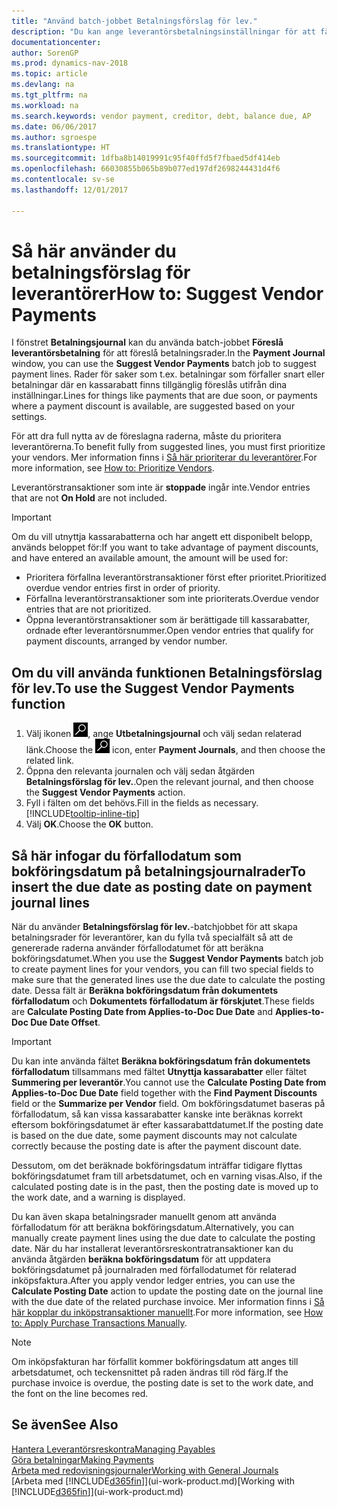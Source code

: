 ```yaml
---
title: "Använd batch-jobbet Betalningsförslag för lev."
description: "Du kan ange leverantörsbetalningsinställningar för att få förslag till betalningar som förfaller snart eller där en rabatt kan erhållas."
documentationcenter: 
author: SorenGP
ms.prod: dynamics-nav-2018
ms.topic: article
ms.devlang: na
ms.tgt_pltfrm: na
ms.workload: na
ms.search.keywords: vendor payment, creditor, debt, balance due, AP
ms.date: 06/06/2017
ms.author: sgroespe
ms.translationtype: HT
ms.sourcegitcommit: 1dfba8b14019991c95f40ffd5f7fbaed5df414eb
ms.openlocfilehash: 66030855b065b89b077ed197df2698244431d4f6
ms.contentlocale: sv-se
ms.lasthandoff: 12/01/2017

---
```

# <a name="how-to-suggest-vendor-payments"></a><span data-ttu-id="e33ba-103">Så här använder du betalningsförslag för leverantörer</span><span class="sxs-lookup"><span data-stu-id="e33ba-103">How to: Suggest Vendor Payments</span></span>
<span data-ttu-id="e33ba-104">I fönstret **Betalningsjournal** kan du använda batch-jobbet **Föreslå leverantörsbetalning** för att föreslå betalningsrader.</span><span class="sxs-lookup"><span data-stu-id="e33ba-104">In the **Payment Journal** window, you can use the **Suggest Vendor Payments** batch job to suggest payment lines.</span></span> <span data-ttu-id="e33ba-105">Rader för saker som t.ex. betalningar som förfaller snart eller betalningar där en kassarabatt finns tillgänglig föreslås utifrån dina inställningar.</span><span class="sxs-lookup"><span data-stu-id="e33ba-105">Lines for things like payments that are due soon, or payments where a payment discount is available, are suggested based on your settings.</span></span>

<span data-ttu-id="e33ba-106">För att dra full nytta av de föreslagna raderna, måste du prioritera leverantörerna.</span><span class="sxs-lookup"><span data-stu-id="e33ba-106">To benefit fully from suggested lines, you must first prioritize your vendors.</span></span> <span data-ttu-id="e33ba-107">Mer information finns i [Så här prioriterar du leverantörer](purchasing-how-prioritize-vendors.md).</span><span class="sxs-lookup"><span data-stu-id="e33ba-107">For more information, see [How to: Prioritize Vendors](purchasing-how-prioritize-vendors.md).</span></span>  

<span data-ttu-id="e33ba-108">Leverantörstransaktioner som inte är **stoppade** ingår inte.</span><span class="sxs-lookup"><span data-stu-id="e33ba-108">Vendor entries that are not **On Hold** are not included.</span></span>  

> [!IMPORTANT]  
>   <span data-ttu-id="e33ba-109">Om du vill utnyttja kassarabatterna och har angett ett disponibelt belopp, används beloppet för:</span><span class="sxs-lookup"><span data-stu-id="e33ba-109">If you want to take advantage of payment discounts, and have entered an available amount, the amount will be used for:</span></span>  

* <span data-ttu-id="e33ba-110">Prioritera förfallna leverantörstransaktioner först efter prioritet.</span><span class="sxs-lookup"><span data-stu-id="e33ba-110">Prioritized overdue vendor entries first in order of priority.</span></span>  
* <span data-ttu-id="e33ba-111">Förfallna leverantörstransaktioner som inte prioriterats.</span><span class="sxs-lookup"><span data-stu-id="e33ba-111">Overdue vendor entries that are not prioritized.</span></span>  
* <span data-ttu-id="e33ba-112">Öppna leverantörstransaktioner som är berättigade till kassarabatter, ordnade efter leverantörsnummer.</span><span class="sxs-lookup"><span data-stu-id="e33ba-112">Open vendor entries that qualify for payment discounts, arranged by vendor number.</span></span>  

## <a name="to-use-the-suggest-vendor-payments-function"></a><span data-ttu-id="e33ba-113">Om du vill använda funktionen Betalningsförslag för lev.</span><span class="sxs-lookup"><span data-stu-id="e33ba-113">To use the Suggest Vendor Payments function</span></span>
1. <span data-ttu-id="e33ba-114">Välj ikonen ![Söka efter sida eller rapport](media/ui-search/search_small.png "ikonen Söka efter sida eller rapport"), ange **Utbetalningsjournal** och välj sedan relaterad länk.</span><span class="sxs-lookup"><span data-stu-id="e33ba-114">Choose the ![Search for Page or Report](media/ui-search/search_small.png "Search for Page or Report icon") icon, enter **Payment Journals**, and then choose the related link.</span></span>  
2. <span data-ttu-id="e33ba-115">Öppna den relevanta journalen och välj sedan åtgärden **Betalningsförslag för lev.**.</span><span class="sxs-lookup"><span data-stu-id="e33ba-115">Open the relevant journal, and then choose the **Suggest Vendor Payments** action.</span></span>  
3. <span data-ttu-id="e33ba-116">Fyll i fälten om det behövs.</span><span class="sxs-lookup"><span data-stu-id="e33ba-116">Fill in the fields as necessary.</span></span> [!INCLUDE[tooltip-inline-tip](includes/tooltip-inline-tip_md.md)]  
4. <span data-ttu-id="e33ba-117">Välj **OK**.</span><span class="sxs-lookup"><span data-stu-id="e33ba-117">Choose the **OK** button.</span></span>  

## <a name="to-insert-the-due-date-as-posting-date-on-payment-journal-lines"></a><span data-ttu-id="e33ba-118">Så här infogar du förfallodatum som bokföringsdatum på betalningsjournalrader</span><span class="sxs-lookup"><span data-stu-id="e33ba-118">To insert the due date as posting date on payment journal lines</span></span>
<span data-ttu-id="e33ba-119">När du använder **Betalningsförslag för lev.**-batchjobbet för att skapa betalningsrader för leverantörer, kan du fylla två specialfält så att de genererade raderna använder förfallodatumet för att beräkna bokföringsdatumet.</span><span class="sxs-lookup"><span data-stu-id="e33ba-119">When you use the **Suggest Vendor Payments** batch job to create payment lines for your vendors, you can fill two special fields to make sure that the generated lines use the due date to calculate the posting date.</span></span> <span data-ttu-id="e33ba-120">Dessa fält är **Beräkna bokföringsdatum från dokumentets förfallodatum** och **Dokumentets förfallodatum är förskjutet**.</span><span class="sxs-lookup"><span data-stu-id="e33ba-120">These fields are **Calculate Posting Date from Applies-to-Doc Due Date** and **Applies-to-Doc Due Date Offset**.</span></span>  

> [!IMPORTANT]  
>   <span data-ttu-id="e33ba-121">Du kan inte använda fältet **Beräkna bokföringsdatum från dokumentets förfallodatum** tillsammans med fältet **Utnyttja kassarabatter** eller fältet **Summering per leverantör**.</span><span class="sxs-lookup"><span data-stu-id="e33ba-121">You cannot use the **Calculate Posting Date from Applies-to-Doc Due Date** field together with the **Find Payment Discounts** field or the **Summarize per Vendor** field.</span></span> <span data-ttu-id="e33ba-122">Om bokföringsdatumet baseras på förfallodatum, så kan vissa kassarabatter kanske inte beräknas korrekt eftersom bokföringsdatumet är efter kassarabattdatumet.</span><span class="sxs-lookup"><span data-stu-id="e33ba-122">If the posting date is based on the due date, some payment discounts may not calculate correctly because the posting date is after the payment discount date.</span></span>  

<span data-ttu-id="e33ba-123">Dessutom, om det beräknade bokföringsdatum inträffar tidigare flyttas bokföringsdatumet fram till arbetsdatumet, och en varning visas.</span><span class="sxs-lookup"><span data-stu-id="e33ba-123">Also, if the calculated posting date is in the past, then the posting date is moved up to the work date, and a warning is displayed.</span></span>  

<span data-ttu-id="e33ba-124">Du kan även skapa betalningsrader manuellt genom att använda förfallodatum för att beräkna bokföringsdatum.</span><span class="sxs-lookup"><span data-stu-id="e33ba-124">Alternatively, you can manually create payment lines using the due date to calculate the posting date.</span></span> <span data-ttu-id="e33ba-125">När du har installerat leverantörsreskontratransaktioner kan du använda åtgärden **beräkna bokföringsdatum** för att uppdatera bokföringsdatumet på journalraden med förfallodatumet för relaterad inköpsfaktura.</span><span class="sxs-lookup"><span data-stu-id="e33ba-125">After you apply vendor ledger entries, you can use the **Calculate Posting Date** action to update the posting date on the journal line with the due date of the related purchase invoice.</span></span> <span data-ttu-id="e33ba-126">Mer information finns i [Så här kopplar du inköpstransaktioner manuellt](payables-how-apply-purchase-transactions-manually.md).</span><span class="sxs-lookup"><span data-stu-id="e33ba-126">For more information, see [How to: Apply Purchase Transactions Manually](payables-how-apply-purchase-transactions-manually.md).</span></span>  

> [!NOTE]  
>   <span data-ttu-id="e33ba-127">Om inköpsfakturan har förfallit kommer bokföringsdatum att anges till arbetsdatumet, och teckensnittet på raden ändras till röd färg.</span><span class="sxs-lookup"><span data-stu-id="e33ba-127">If the purchase invoice is overdue, the posting date is set to the work date, and the font on the line becomes red.</span></span>  

## <a name="see-also"></a><span data-ttu-id="e33ba-128">Se även</span><span class="sxs-lookup"><span data-stu-id="e33ba-128">See Also</span></span>
[<span data-ttu-id="e33ba-129">Hantera Leverantörsreskontra</span><span class="sxs-lookup"><span data-stu-id="e33ba-129">Managing Payables</span></span>](payables-manage-payables.md)  
[<span data-ttu-id="e33ba-130">Göra betalningar</span><span class="sxs-lookup"><span data-stu-id="e33ba-130">Making Payments</span></span>](payables-make-payments.md)  
[<span data-ttu-id="e33ba-131">Arbeta med redovisningsjournaler</span><span class="sxs-lookup"><span data-stu-id="e33ba-131">Working with General Journals</span></span>](ui-work-general-journals.md)  
<span data-ttu-id="e33ba-132">[Arbeta med [!INCLUDE[d365fin](includes/d365fin_md.md)]](ui-work-product.md)</span><span class="sxs-lookup"><span data-stu-id="e33ba-132">[Working with [!INCLUDE[d365fin](includes/d365fin_md.md)]](ui-work-product.md)</span></span>  

